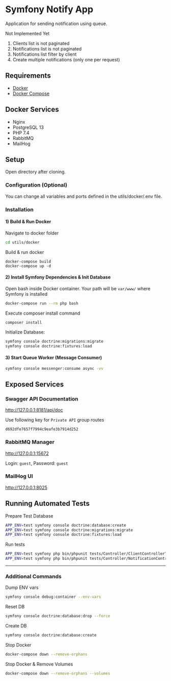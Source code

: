 # Symfony Notify App

Application for sending notification using queue.

Not Implemented Yet
1) Clients list is not paginated 
2) Notifications list is not paginated
3) Notifications list filter by client
4) Create multiple notifications (only one per request)

## Requirements

* [Docker](https://docs.docker.com/engine/install/)
* [Docker Compose](https://docs.docker.com/compose/install/)

## Docker Services

* Nginx
* PostgreSQL 13
* PHP 7.4
* RabbitMQ
* MailHog

## Setup

Open directory after cloning.

### Configuration (Optional)

You can change all variables and ports defined in the utils/docker/.env file.

### Installation

#### 1) Build & Run Docker

Navigate to docker folder
```bash
cd utils/docker
```

Build & run docker
```
docker-compose build
docker-compose up -d
```

#### 2) Install Symfony Dependencies & Init Database

Open bash inside Docker container. Your path will be `var/www/` where Symfony is installed
```bash
docker-compose run --rm php bash
```

Execute composer install command
```
composer install
```

Initialize Database: 
```bash
symfony console doctrine:migrations:migrate
symfony console doctrine:fixtures:load
```

#### 3) Start Queue Worker (Message Consumer)
```bash
symfony console messenger:consume async -vv
```

## Exposed Services

### Swagger API Documentation

http://127.0.0.1:8181/api/doc

Use following key for `Private API` group routes
```
d692dfe7657f7994c9eafe3b7914d252
```

### RabbitMQ Manager

http://127.0.0.1:15672

Login: `guest`, Password: `guest`

### MailHog UI

http://127.0.0.1:8025

## Running Automated Tests

Prepare Test Database
```bash
APP_ENV=test symfony console doctrine:database:create
APP_ENV=test symfony console doctrine:migrations:migrate
APP_ENV=test symfony console doctrine:fixtures:load
```

Run tests

```bash
APP_ENV=test symfony php bin/phpunit tests/Controller/ClientControllerTest.php
APP_ENV=test symfony php bin/phpunit tests/Controller/NotificationControllerTest.php
```

------

### Additional Commands

Dump ENV vars
```bash
symfony console debug:container --env-vars
```

Reset DB
```bash
symfony console doctrine:database:drop --force
```

Create DB
```bash
symfony console doctrine:database:create
```

Stop Docker
```bash
docker-compose down --remove-orphans
```

Stop Docker & Remove Volumes
```bash
docker-compose down --remove-orphans --volumes
```
